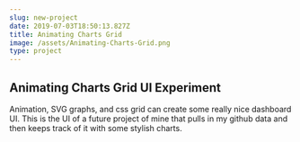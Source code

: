 ```yaml
---
slug: new-project
date: 2019-07-03T18:50:13.827Z
title: Animating Charts Grid
image: /assets/Animating-Charts-Grid.png
type: project
---
```

## Animating Charts Grid UI Experiment

Animation, SVG graphs, and css grid can create some really nice dashboard UI. This is the UI of a future project of mine that pulls in my github data and then keeps track of it with some stylish charts.